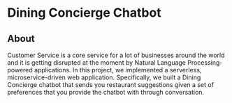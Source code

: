 # Dining Concierge Chatbot #

## About ##

Customer Service is a core service for a lot of businesses around the world and it is getting disrupted at the moment by Natural Language Processing-powered applications.
In this project, we implemented a serverless, microservice-driven web application. Specifically, we built a Dining Concierge chatbot that sends you restaurant suggestions given a set of preferences that you provide the chatbot with through conversation.